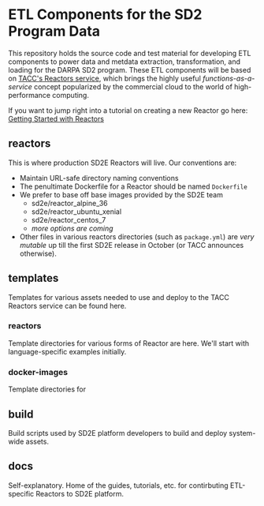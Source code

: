 # ETL Components for the SD2 Program Data

This repository holds the source code and test material for developing ETL components to power data and metdata extraction, transformation, and loading for the DARPA SD2 program. These ETL components will be based on [TACC's Reactors service](docs/404.md), which brings the highly useful _functions-as-a-service_ concept popularized by the commercial cloud to the world of high-performance computing. 

If you want to jump right into a tutorial on creating a new Reactor go here: [Getting Started with Reactors](docs/404.md)

## reactors

This is where production SD2E Reactors will live. Our conventions are:
* Maintain URL-safe directory naming conventions
* The penultimate Dockerfile for a Reactor should be named `Dockerfile`
* We prefer to base off base images provided by the SD2E team
  * sd2e/reactor_alpine_36
  * sd2e/reactor_ubuntu_xenial
  * sd2e/reactor_centos_7
  * _more options are coming_
* Other files in various reactors directories (such as `package.yml`) are *very mutable* up till the first SD2E release in October (or TACC announces otherwise).

## templates

Templates for various assets needed to use and deploy to the TACC Reactors service can be found here. 

### reactors

Template directories for various forms of Reactor are here. We'll start with language-specific examples initially. 

### docker-images

Template directories for 

## build

Build scripts used by SD2E platform developers to build and deploy system-wide assets. 

## docs

Self-explanatory. Home of the guides, tutorials, etc. for contirbuting ETL-specific Reactors to SD2E platform.

